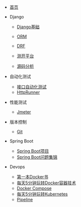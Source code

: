 - [首页](/)
- Django
	
	-  [Django基础](/Django基础/) 

	-  [ORM](/ORM/)

	-  [DRF](/DRF/) 

    -  [测开平台](/测开平台/)
    
	-  [源码分析](/源码分析/)
- 自动化测试
	
	-  [接口自动化测试](/接口自动化测试/) 
	-  [HttpRunner](/HttpRunner/)
- 性能测试
  
  +  [Jmeter](/Jmeter/) 
- 版本控制
  
  +  [Git](/Git/) 
- Spring Boot
  - [Spring Boot项目](/Spring_Boot项目/) 
  - [Spring Boot问题集锦](/Spring_Boot问题集锦/)
- Devops
  + [第一本Docker书](/第一本Docker书/)
  + [每天5分钟玩转Docker容器技术](/每天5分钟玩转Docker容器技术/)
  + [Docker Compose](/Docker_Compose/)
  + [每天5分钟玩转Kubernetes](/每天5分钟玩转Kubernetes/)
  + [Pipeline](/Pipeline/)
